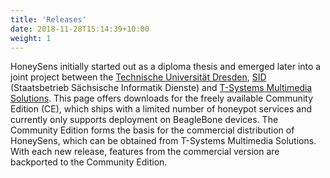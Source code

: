 ```yaml
---
title: 'Releases'
date: 2018-11-28T15:14:39+10:00
weight: 1
---
```


HoneySens initially started out as a diploma thesis and emerged later into a joint project between the [Technische Universität Dresden](https://tu-dresden.de), [SID](https://www.sid.sachsen.de) (Staatsbetrieb Sächsische Informatik Dienste) and [T-Systems Multimedia Solutions](https://www.t-systems-mms.com/). This page offers downloads for the freely available Community Edition (CE), which ships with a limited number of honeypot services and currently only supports deployment on BeagleBone devices. The Community Edition forms the basis for the commercial distribution of HoneySens, which can be obtained from T-Systems Multimedia Solutions. With each new release, features from the commercial version are backported to the Community Edition.